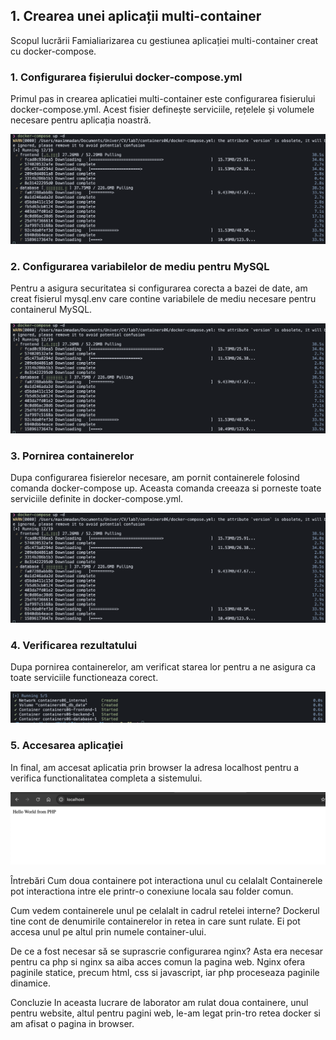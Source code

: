 ## 1. Crearea unei aplicații multi-container

Scopul lucrării
Famialiarizarea cu gestiunea aplicației multi-container creat cu docker-compose.

### 1. Configurarea fișierului docker-compose.yml

Primul pas in crearea aplicatiei multi-container este configurarea fisierului docker-compose.yml. Acest fisier definește serviciile, rețelele și volumele necesare pentru aplicația noastră.

![Crearea fisierului docker-compose.yml](/images/docker%20compose%20yml.png)

### 2. Configurarea variabilelor de mediu pentru MySQL

Pentru a asigura securitatea si configurarea corecta a bazei de date, am creat fisierul mysql.env care contine variabilele de mediu necesare pentru containerul MySQL.

![Crearea fisierului mysql.env](/images/my_sql.png)

### 3. Pornirea containerelor

Dupa configurarea fisierelor necesare, am pornit containerele folosind comanda docker-compose up. Aceasta comanda creeaza si porneste toate serviciile definite in docker-compose.yml.

![Pornirea containerului](/images/docker%20compose%20up.png)

### 4. Verificarea rezultatului

Dupa pornirea containerelor, am verificat starea lor pentru a ne asigura ca toate serviciile functioneaza corect.

![Rezultatul](/images/rezultat.png)

### 5. Accesarea aplicației

In final, am accesat aplicatia prin browser la adresa localhost pentru a verifica functionalitatea completa a sistemului.

![Accesarea paginii web](/images/localhost.png)

Întrebări
Cum doua containere pot interactiona unul cu celalalt
Containerele pot interactiona intre ele printr-o conexiune locala sau folder comun.

Cum vedem containerele unul pe celalalt in cadrul retelei interne?
Dockerul tine cont de denumirile containerelor in retea in care sunt rulate. Ei pot accesa unul pe altul prin numele container-ului.

De ce a fost necesar să se suprascrie configurarea nginx?
Asta era necesar pentru ca php si nginx sa aiba acces comun la pagina web. Nginx ofera paginile statice, precum html, css si javascript, iar php proceseaza paginile dinamice.

Concluzie
In aceasta lucrare de laborator am rulat doua containere, unul pentru website, altul pentru pagini web, le-am legat prin-tro retea docker si am afisat o pagina in browser.
